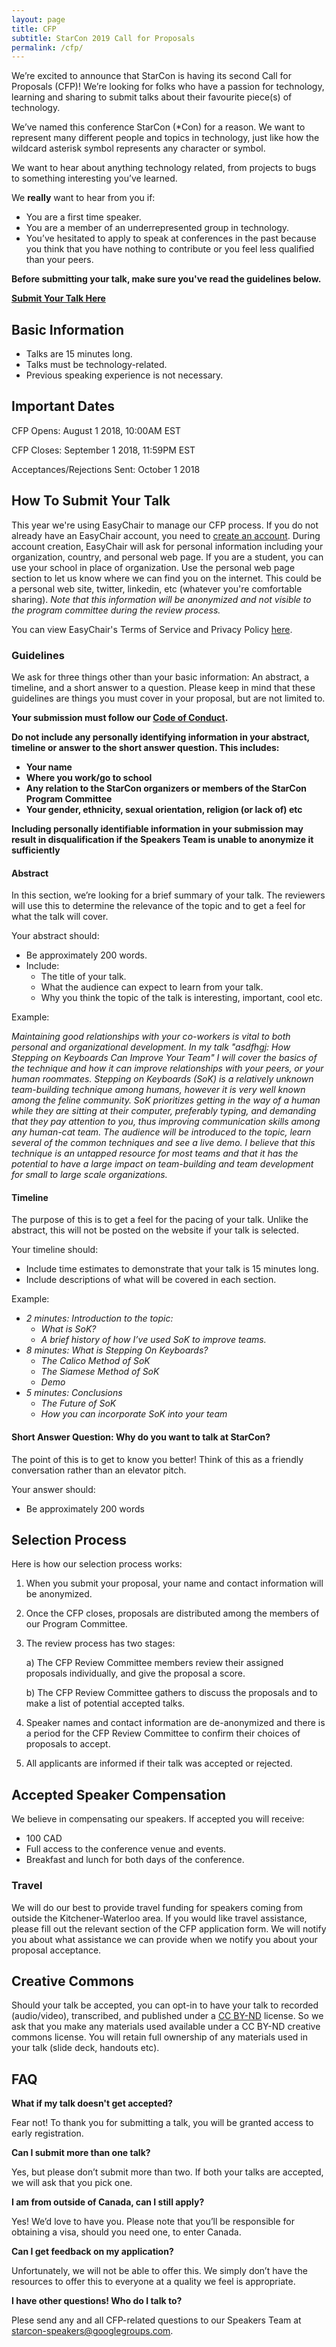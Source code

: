 ```yaml
---
layout: page
title: CFP
subtitle: StarCon 2019 Call for Proposals
permalink: /cfp/
---
```



We’re excited to announce that StarCon is having its second Call for Proposals (CFP)! We’re looking for folks who have a passion for technology, learning and sharing to submit talks about their favourite piece(s) of technology.

We’ve named this conference StarCon (\*Con) for a reason. We want to represent many different people and topics in technology, just like how the wildcard asterisk symbol represents any character or symbol.

We want to hear about anything technology related, from projects to bugs to something interesting you’ve learned.

We **really** want to hear from you if:
- You are a first time speaker.
- You are a member of an underrepresented group in technology.
- You’ve hesitated to apply to speak at conferences  in the past because you think that you have nothing to contribute or you feel less qualified than your peers.

**Before submitting your talk, make sure you've read the guidelines below.**

**[Submit Your Talk Here](https://easychair.org/conferences/?conf=starcon2019)**

## Basic Information

- Talks are 15 minutes long.
- Talks must be technology-related.
- Previous speaking experience is not necessary.

## Important Dates

CFP Opens: August 1 2018, 10:00AM EST

CFP Closes: September 1 2018, 11:59PM EST

Acceptances/Rejections Sent: October 1 2018

## How To Submit Your Talk

This year we're using EasyChair to manage our CFP process. If you do not already have an EasyChair account, you need to [create an account](https://easychair.org/account/signup.cgi?conf=starcon2019). During account creation, EasyChair will ask for personal information including your organization, country, and personal web page. If you are a student, you can use your school in place of organization. Use the personal web page section to let us know where we can find you on the internet. This could be a personal web site, twitter, linkedin, etc (whatever you're comfortable sharing). _Note that this information will be anonymized and not visible to the program committee during the review process._

You can view EasyChair's Terms of Service and Privacy Policy [here](https://www.easychair.org/terms.cgi).

### Guidelines

We ask for three things other than your basic information: An abstract, a timeline, and a short answer to a question. Please keep in mind that these guidelines are things you must cover in your proposal, but are not limited to.

**Your submission must follow our [Code of Conduct](/coc/).**

**Do not include any personally identifying information in your abstract, timeline or answer to the short answer question. This includes:**
- **Your name**
- **Where you work/go to school**
- **Any relation to the StarCon organizers or members of the StarCon Program Committee**
- **Your gender, ethnicity, sexual orientation, religion (or lack of) etc**

**Including personally identifiable information in your submission may result in disqualification if the Speakers Team is unable to anonymize it sufficiently**

#### Abstract

In this section, we’re looking for a brief summary of your talk. The reviewers will use this to determine the relevance of the topic and to get a feel for what the talk will cover.

Your abstract should:
- Be approximately 200 words.
- Include:
	- The title of your talk.
	- What the audience can expect to learn from your talk.
 	- Why you think the topic of the talk is interesting, important, cool etc.

Example:

_Maintaining good relationships with your co-workers is vital to both personal and organizational development. In my talk "asdfhgj: How Stepping on Keyboards Can Improve Your Team"  I will cover the basics of the technique and how it can improve relationships with your peers, or your human roommates. Stepping on Keyboards (SoK) is a relatively unknown team-building technique among humans, however it is very well known among the feline community. SoK prioritizes getting in the way of a human while they are sitting at their computer, preferably typing, and demanding that they pay attention to you, thus improving communication skills among any human-cat team. The audience will be introduced to the topic, learn several of the common techniques and see a live demo. I believe that this technique is an untapped resource for most teams and that it has the potential to have a large impact on team-building and team development for small to large scale organizations._

#### Timeline

The purpose of this is to get a feel for the pacing of your talk. Unlike the abstract, this will not be posted on the website if your talk is selected.

Your timeline should:
- Include time estimates to demonstrate that your talk is 15 minutes long.
- Include descriptions of what will be covered in each section.

Example:

- _2 minutes: Introduction to the topic:_
	- _What is SoK?_
	- _A brief history of how I’ve used SoK to improve teams._
- _8 minutes: What is Stepping On Keyboards?_
	- _The Calico Method of SoK_
	- _The Siamese Method of SoK_
	- _Demo_
- _5 minutes: Conclusions_
	- _The Future of SoK_
	- _How you can incorporate SoK into your team_

#### Short Answer Question: Why do you want to talk at StarCon?

The point of this is to get to know you better! Think of this as a friendly conversation rather than an elevator pitch.

Your answer should:
 - Be approximately 200 words

## Selection Process

Here is how our selection process works:

1. When you submit your proposal, your name and contact information will be anonymized.
2. Once the CFP closes, proposals are distributed among the members of our Program Committee.
3. The review process has two stages:

	a) The CFP Review Committee members review their assigned proposals individually, and give the proposal a score.

	b) The CFP Review Committee gathers to discuss the proposals and to make a list of potential accepted talks.
4. Speaker names and contact information are de-anonymized and there is a period for the CFP Review Committee to confirm their choices of proposals to accept.
5. All applicants are informed if their talk was accepted or rejected.

## Accepted Speaker Compensation

We believe in compensating our speakers. If accepted you will receive:

- 100 CAD
- Full access to the conference venue and events.
- Breakfast and lunch for both days of the conference.

### Travel


We will do our best to provide travel funding for speakers coming from outside the Kitchener-Waterloo area. If you would like travel assistance, please fill out the relevant section of the CFP application form. We will notify you about what assistance we can provide when we notify you about your proposal acceptance.

## Creative Commons

Should your talk be accepted, you can opt-in to have your talk to recorded (audio/video), transcribed, and published under a [CC BY-ND](https://creativecommons.org/licenses/by-nd/2.0/ca/) license. So we ask that you make any materials used available under a CC BY-ND creative commons license.  You will retain full ownership of any materials used in your talk (slide deck, handouts etc).

## FAQ

**What if my talk doesn't get accepted?**

Fear not! To thank you for submitting a talk, you will be granted access to early registration.

**Can I submit more than one talk?**

Yes, but please don’t submit more than two.  If both your talks are accepted, we will ask that you pick one.

**I am from outside of Canada, can I still apply?**

Yes! We’d love to have you. Please note that you’ll be responsible for obtaining a visa, should you need one, to enter Canada.

**Can I get feedback on my application?**

Unfortunately, we will not be able to offer this. We simply don’t have the resources to offer this to everyone at a quality we feel is appropriate.

**I have other questions! Who do I talk to?**

Plese send any and all CFP-related questions to our Speakers Team at [starcon-speakers@googlegroups.com](mailto:starcon-speakers@googlegroups.com).



